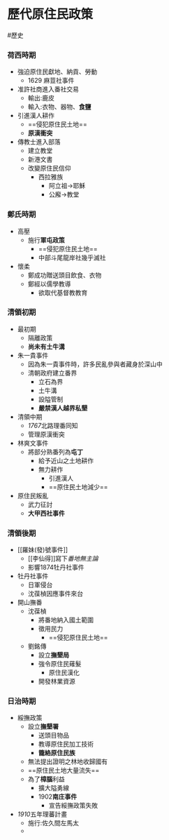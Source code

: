 # 歷代原住民政策
#歷史

### 荷西時期
- 強迫原住民獻地、納貢、勞動
    - 1629 麻荳社事件
- 准許社商進入番社交易
	- 輸出:鹿皮
	- 輸入:衣物、器物、**食鹽**
- 引進漢人耕作
	- ==侵犯原住民土地==
	- **原漢衝突**
- 傳教士進入部落
	- 建立教堂
	- 新港文書
	- 改變原住民信仰
		- 西拉雅族
			- 阿立祖->耶穌
			- 公廨->教堂

### 鄭氏時期
- 高壓
	- 施行**軍屯政策**
		- ==侵犯原住民土地==
		- 中部斗尾龍岸社幾乎滅社
- 懷柔
	- 鄭成功贈送頭目飲食、衣物
	- 鄭經以儒學教導
		- 欲取代基督教教育

### 清領初期
- 最初期
	- 隔離政策
	- **尚未有土牛溝**
- 朱一貴事件
	- 因為朱一貴事件時，許多民亂參與者藏身於深山中
	- 清朝政府建立番界
		- 立石為界
		- 土牛溝
		- 設隘管制
		- **嚴禁漢人越界私墾**
- 清領中期
	- *1767*北路理番同知
	- 管理原漢衝突
- 林爽文事件
	- 將部分熟番列為**屯丁**
		- 給予近山之土地耕作
		- 無力耕作
			- 引進漢人
			- ==原住民土地減少==
- 原住民叛亂
	- 武力征討
	- **大甲西社事件**

### 清領後期
- [[羅妹(發)號事件]]
	- [[李仙得]]寫下*番地無主論*
	- 影響1874牡丹社事件
- 牡丹社事件
	- 日軍侵台
	- 沈葆楨因應事件來台
- 開山撫番
	- 沈葆楨
		- 將番地納入國土範圍
		- 徵用民力
			- ==侵犯原住民土地==
	- 劉銘傳
		- 設立**撫墾局**
		- 強令原住民薙髮
			- 原住民漢化
		- 開發林業資源

### 日治時期
- 綏撫政策
	- 設立**撫墾署**
		- 送頭目物品
		- 教導原住民加工技術
		- **籠絡原住民族**
	- 無法提出證明之林地收歸國有
	- ==原住民土地大量流失==
	- 為了**樟腦**利益
		- 擴大隘勇線
		- 1902**南庄事件**
			- 宣告綏撫政策失敗
- *1910*五年理蕃計畫
	- 施行:佐久間左馬太
	- 

